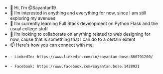 - 👋 Hi, I’m @Sayantan19
- 👀 I’m interested in anything and everything for now, since I am still exploring my avenues
- 🌱 I’m currently learning Full Stack development on Python Flask and the usual college stuff
- 💞️ I’m looking to collaborate on anything related to web designing for now, cause that is something that I can do to a certain extent
- 📫 Here's how you can connect with me:
-     - LinkedIn: https://www.linkedin.com/in/sayantan-bose-860791200/
-     - Facebook: https://www.facebook.com/sayantan.bose.1428921 
<!---
Sayantan19/Sayantan19 is a ✨ special ✨ repository because its `README.md` (this file) appears on your GitHub profile.
You can click the Preview link to take a look at your changes.
--->
